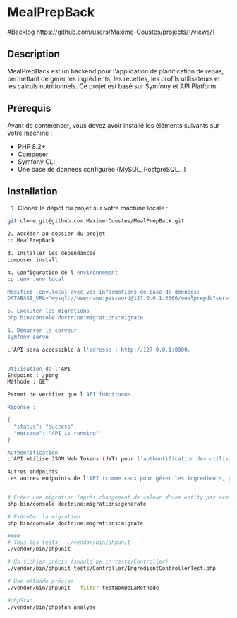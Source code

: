 # MealPrepBack

#Backlog
https://github.com/users/Maxime-Coustes/projects/1/views/1

## Description
MealPrepBack est un backend pour l'application de planification de repas, permettant de gérer les ingrédients, les recettes, les profils utilisateurs et les calculs nutritionnels. Ce projet est basé sur Symfony et API Platform.

## Prérequis

Avant de commencer, vous devez avoir installé les éléments suivants sur votre machine :

- PHP 8.2+
- Composer
- Symfony CLI
- Une base de données configurée (MySQL, PostgreSQL...)

## Installation

1. Clonez le dépôt du projet sur votre machine locale :

```bash
git clone git@github.com:Maxime-Coustes/MealPrepBack.git

2. Accéder au dossier du projet
cd MealPrepBack

3. Installer les dépendances
composer install

4. Configuration de l'environnement
cp .env .env.local

Modifiez .env.local avec vos informations de base de données:
DATABASE_URL="mysql://username:password@127.0.0.1:3306/mealprepdb?serverVersion=5.7"

5. Exécuter les migrations
php bin/console doctrine:migrations:migrate

6. Démarrer le serveur
symfony serve

L'API sera accessible à l'adresse : http://127.0.0.1:8000.


Utilisation de l'API
Endpoint : /ping
Méthode : GET

Permet de vérifier que l'API fonctionne.

Réponse :

{
  "status": "success",
  "message": "API is running"
}

Authentification
L'API utilise JSON Web Tokens (JWT) pour l'authentification des utilisateurs. Pour obtenir un token, envoyez une requête POST à /api/login avec les informations d'identification (par exemple, email et mot de passe).

Autres endpoints
Les autres endpoints de l'API (comme ceux pour gérer les ingrédients, produits, recettes, etc.) seront ajoutés et documentés au fur et à mesure de l'avancement du projet.


# Créer une migration (après changement de valeur d'une entity par exemple)
php bin/console doctrine:migrations:generate

# Exécuter la migration
php bin/console doctrine:migrations:migrate

#### 
# Tous les tests   ./vendor/bin/phpunit
./vendor/bin/phpunit

# Un fichier précis (should be in tests/Controller)
./vendor/bin/phpunit tests/Controller/IngredientControllerTest.php

# Une méthode précise
./vendor/bin/phpunit --filter testNomDeLaMethode

#phpStan
./vendor/bin/phpstan analyse 

